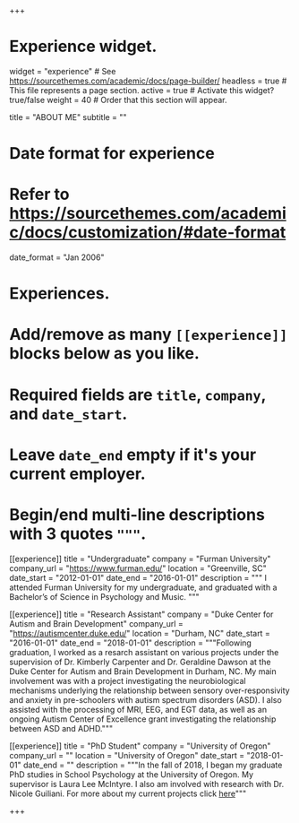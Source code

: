 +++
# Experience widget.
widget = "experience"  # See https://sourcethemes.com/academic/docs/page-builder/
headless = true  # This file represents a page section.
active = true  # Activate this widget? true/false
weight = 40  # Order that this section will appear.

title = "ABOUT ME"
subtitle = ""

# Date format for experience
#   Refer to https://sourcethemes.com/academic/docs/customization/#date-format
date_format = "Jan 2006"

# Experiences.
#   Add/remove as many `[[experience]]` blocks below as you like.
#   Required fields are `title`, `company`, and `date_start`.
#   Leave `date_end` empty if it's your current employer.
#   Begin/end multi-line descriptions with 3 quotes `"""`.


[[experience]]
  title = "Undergraduate"
  company = "Furman University"
  company_url = "https://www.furman.edu/"
  location = "Greenville, SC"
  date_start = "2012-01-01"
  date_end = "2016-01-01"
  description = """
I attended Furman University for my undergraduate, and graduated with a Bachelor’s of Science in Psychology and Music.
  """

[[experience]]
  title = "Research Assistant"
  company = "Duke Center for Autism and Brain Development"
  company_url = "https://autismcenter.duke.edu/"
  location = "Durham, NC"
  date_start = "2016-01-01"
  date_end = "2018-01-01"
  description = """Following graduation, I worked as a resarch assistant on various projects under the supervision of Dr. Kimberly Carpenter and Dr. Geraldine Dawson at the Duke Center for Autism and Brain Development in Durham, NC. My main involvement was with a project investigating the neurobiological mechanisms underlying the relationship between sensory over-responsivity and anxiety in pre-schoolers with autism spectrum disorders (ASD). I also assisted with the processing of MRI, EEG, and EGT data, as well as an ongoing Autism Center of Excellence grant investigating the relationship between ASD and ADHD."""

[[experience]]
  title = "PhD Student"
  company = "University of Oregon"
  company_url = ""
  location = "University of Oregon"
  date_start = "2018-01-01"
  date_end = ""
  description = """In the fall of 2018, I began my graduate PhD studies in School Psychology at the University of Oregon. My supervisor is Laura Lee McIntyre. I also am involved with research with Dr. Nicole Guiliani. For more about my current projects click [here](/projects)"""
  

+++
